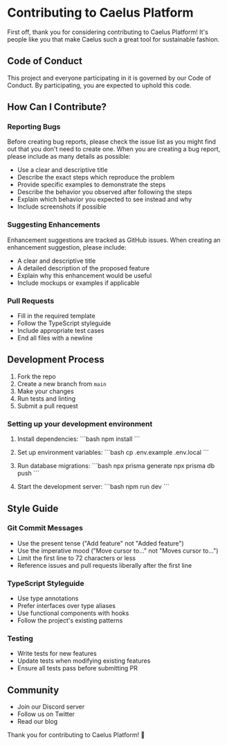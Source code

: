 # Contributing to Caelus Platform

First off, thank you for considering contributing to Caelus Platform! It's people like you that make Caelus such a great tool for sustainable fashion.

## Code of Conduct

This project and everyone participating in it is governed by our Code of Conduct. By participating, you are expected to uphold this code.

## How Can I Contribute?

### Reporting Bugs

Before creating bug reports, please check the issue list as you might find out that you don't need to create one. When you are creating a bug report, please include as many details as possible:

* Use a clear and descriptive title
* Describe the exact steps which reproduce the problem
* Provide specific examples to demonstrate the steps
* Describe the behavior you observed after following the steps
* Explain which behavior you expected to see instead and why
* Include screenshots if possible

### Suggesting Enhancements

Enhancement suggestions are tracked as GitHub issues. When creating an enhancement suggestion, please include:

* A clear and descriptive title
* A detailed description of the proposed feature
* Explain why this enhancement would be useful
* Include mockups or examples if applicable

### Pull Requests

* Fill in the required template
* Follow the TypeScript styleguide
* Include appropriate test cases
* End all files with a newline

## Development Process

1. Fork the repo
2. Create a new branch from `main`
3. Make your changes
4. Run tests and linting
5. Submit a pull request

### Setting up your development environment

1. Install dependencies:
\`\`\`bash
npm install
\`\`\`

2. Set up environment variables:
\`\`\`bash
cp .env.example .env.local
\`\`\`

3. Run database migrations:
\`\`\`bash
npx prisma generate
npx prisma db push
\`\`\`

4. Start the development server:
\`\`\`bash
npm run dev
\`\`\`

## Style Guide

### Git Commit Messages

* Use the present tense ("Add feature" not "Added feature")
* Use the imperative mood ("Move cursor to..." not "Moves cursor to...")
* Limit the first line to 72 characters or less
* Reference issues and pull requests liberally after the first line

### TypeScript Styleguide

* Use type annotations
* Prefer interfaces over type aliases
* Use functional components with hooks
* Follow the project's existing patterns

### Testing

* Write tests for new features
* Update tests when modifying existing features
* Ensure all tests pass before submitting PR

## Community

* Join our Discord server
* Follow us on Twitter
* Read our blog

Thank you for contributing to Caelus Platform! 🌟